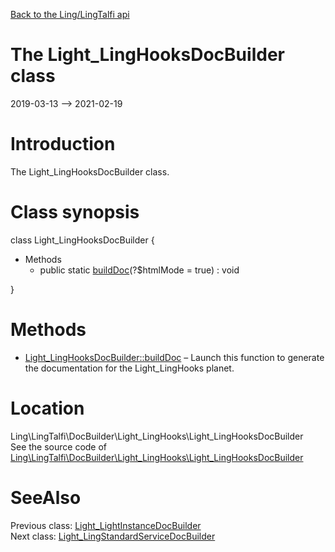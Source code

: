 [Back to the Ling/LingTalfi api](https://github.com/lingtalfi/LingTalfi/blob/master/doc/api/Ling/LingTalfi.md)



The Light_LingHooksDocBuilder class
================
2019-03-13 --> 2021-02-19






Introduction
============

The Light_LingHooksDocBuilder class.



Class synopsis
==============


class <span class="pl-k">Light_LingHooksDocBuilder</span>  {

- Methods
    - public static [buildDoc](https://github.com/lingtalfi/LingTalfi/blob/master/doc/api/Ling/LingTalfi/DocBuilder/Light_LingHooks/Light_LingHooksDocBuilder/buildDoc.md)(?$htmlMode = true) : void

}






Methods
==============

- [Light_LingHooksDocBuilder::buildDoc](https://github.com/lingtalfi/LingTalfi/blob/master/doc/api/Ling/LingTalfi/DocBuilder/Light_LingHooks/Light_LingHooksDocBuilder/buildDoc.md) &ndash; Launch this function to generate the documentation for the Light_LingHooks planet.





Location
=============
Ling\LingTalfi\DocBuilder\Light_LingHooks\Light_LingHooksDocBuilder<br>
See the source code of [Ling\LingTalfi\DocBuilder\Light_LingHooks\Light_LingHooksDocBuilder](https://github.com/lingtalfi/LingTalfi/blob/master/DocBuilder/Light_LingHooks/Light_LingHooksDocBuilder.php)



SeeAlso
==============
Previous class: [Light_LightInstanceDocBuilder](https://github.com/lingtalfi/LingTalfi/blob/master/doc/api/Ling/LingTalfi/DocBuilder/Light_LightInstance/Light_LightInstanceDocBuilder.md)<br>Next class: [Light_LingStandardServiceDocBuilder](https://github.com/lingtalfi/LingTalfi/blob/master/doc/api/Ling/LingTalfi/DocBuilder/Light_LingStandardService/Light_LingStandardServiceDocBuilder.md)<br>
